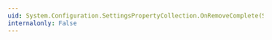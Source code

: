 ```yaml
---
uid: System.Configuration.SettingsPropertyCollection.OnRemoveComplete(System.Configuration.SettingsProperty)
internalonly: False
---
```

